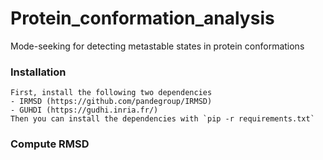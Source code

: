 # Protein_conformation_analysis
Mode-seeking for detecting metastable states in protein conformations

### Installation 
    First, install the following two dependencies
    - IRMSD (https://github.com/pandegroup/IRMSD)
    - GUHDI (https://gudhi.inria.fr/)
    Then you can install the dependencies with `pip -r requirements.txt`

### Compute RMSD

